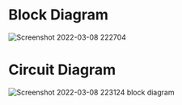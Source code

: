 # Block Diagram
![Screenshot 2022-03-08 222704](https://user-images.githubusercontent.com/99136360/157287201-eba1b076-3b27-4808-8ef0-6392030b13f3.png)

# Circuit Diagram
![Screenshot 2022-03-08 223124 block diagram](https://user-images.githubusercontent.com/99136360/157288054-b8c3eb42-a712-4366-89ad-59e8d5191861.png)
